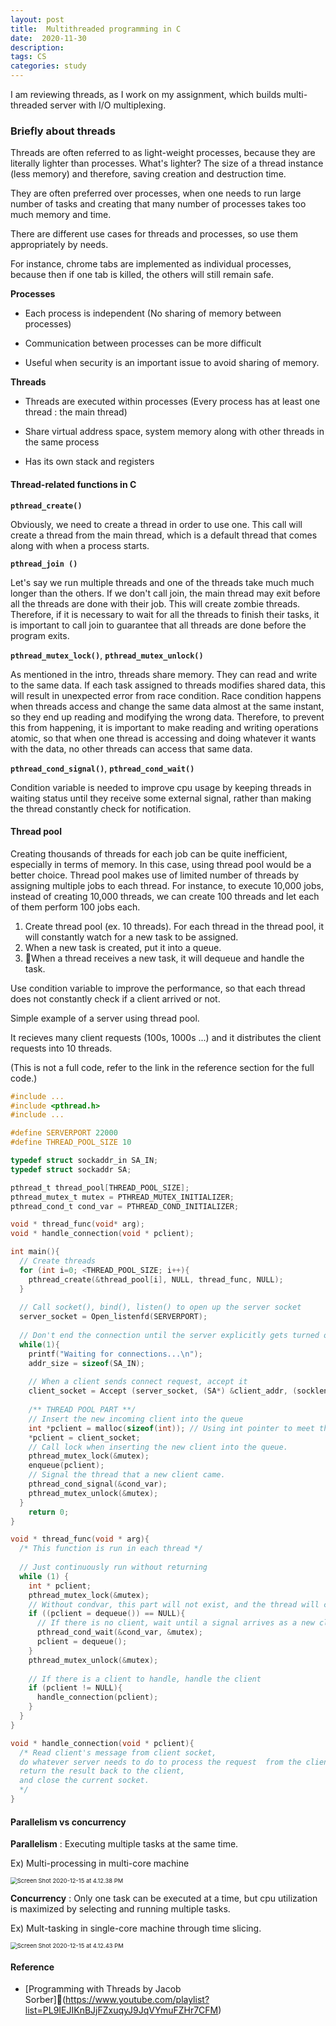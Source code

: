 ```yaml
---
layout: post
title:  Multithreaded programming in C
date:  2020-11-30
description: 
tags: CS
categories: study
---
```



I am reviewing threads, as I work on my assignment, which builds multi-threaded server with I/O multiplexing. 



### Briefly about threads  

Threads are often referred to as light-weight processes, because they are literally lighter than processes. What's lighter? The size of a thread instance (less memory) and therefore, saving creation and destruction time. 

They are often preferred over processes, when one needs to run large number of tasks and creating that many number of processes takes too much memory and time. 

There are different use cases for threads and processes, so use them appropriately by needs. 

For instance, chrome tabs are implemented as individual processes, because then if one tab is killed, the others will still remain safe. 

**Processes**

* Each process is independent (No sharing of memory between processes)
* Communication between processes can be more difficult 

* Useful when security is an important issue to avoid sharing of memory.

**Threads**

* Threads are executed within processes (Every process has at least one thread : the main thread)

* Share virtual address space, system memory along with other threads in the same process
* Has its own stack and registers



#### Thread-related functions in C 

**```pthread_create()```**

Obviously, we need to create a thread in order to use one. This call will create a thread from the main thread, which is a default thread that comes along with when a process starts. 

**`pthread_join ()`**

Let's say we run multiple threads and one of the threads take much much longer than the others. If we don't call join, the main thread may exit before all the threads are done with their job. This will create zombie threads. Therefore, if it is necessary to wait for all the threads to finish their tasks, it is important to call join to guarantee that all threads are done before the program exits. 

**`pthread_mutex_lock()`**, **`pthread_mutex_unlock()`** 

As mentioned in the intro, threads share memory. They can read and write to the same data. If each task assigned to threads modifies shared data, this will result in unexpected error from race condition. Race condition happens when threads access and change the same data almost at the same instant, so they end up reading and modifying the wrong data. Therefore, to prevent this from happening, it is important to make reading and writing operations atomic, so that when one thread is accessing and doing whatever it wants with the data, no other threads can access that same data. 

**`pthread_cond_signal()`**, **`pthread_cond_wait()`**

Condition variable is needed to improve cpu usage by keeping threads in waiting status until they receive some external signal, rather than making the thread constantly check for notification. 



#### Thread pool

Creating thousands of threads for each job can be quite inefficient, especially in terms of memory. In this case, using thread pool would be a better choice. Thread pool makes use of limited number of threads by assigning multiple jobs to each thread. For instance, to execute 10,000 jobs, instead of creating 10,000 threads, we can create 100 threads and let each of them perform 100 jobs each. 

1. Create thread pool (ex. 10 threads). For each thread in the thread pool, it will constantly watch for a new task to be assigned.
2. When a new task is created, put it into a queue. 
3. When a thread receives a new task, it will dequeue and handle the task.

Use condition variable to improve the performance, so that each thread does not constantly check if a client arrived or not. 



Simple example of a server using thread pool. 

It recieves many client requests (100s, 1000s ...) and it distributes the client requests into 10 threads. 

(This is not a full code, refer to the link in the reference section for the full code.)

```c
#include ...
#include <pthread.h>
#include ...

#define SERVERPORT 22000
#define THREAD_POOL_SIZE 10 

typedef struct sockaddr_in SA_IN;
typedef struct sockaddr SA;

pthread_t thread_pool[THREAD_POOL_SIZE];
pthread_mutex_t mutex = PTHREAD_MUTEX_INITIALIZER;
pthread_cond_t cond_var = PTHREAD_COND_INITIALIZER;

void * thread_func(void* arg);
void * handle_connection(void * pclient);

int main(){
  // Create threads 
  for (int i=0; <THREAD_POOL_SIZE; i++){
    pthread_create(&thread_pool[i], NULL, thread_func, NULL);
  }
  
  // Call socket(), bind(), listen() to open up the server socket 
  server_socket = Open_listenfd(SERVERPORT);
  
  // Don't end the connection until the server explicitly gets turned off.
  while(1){
    printf("Waiting for connections...\n");
    addr_size = sizeof(SA_IN);
    
    // When a client sends connect request, accept it 
    client_socket = Accept (server_socket, (SA*) &client_addr, (socklen_t *)&addr_size);
    
    /** THREAD POOL PART **/
    // Insert the new incoming client into the queue 
    int *pclient = malloc(sizeof(int)); // Using int pointer to meet the pthread_create function form.
    *pclient = client_socket; 
    // Call lock when inserting the new client into the queue. 
    pthread_mutex_lock(&mutex);
    enqueue(pclient);
    // Signal the thread that a new client came. 
    pthread_cond_signal(&cond_var);
    pthread_mutex_unlock(&mutex);
  }
	return 0;
}

void * thread_func(void * arg){
  /* This function is run in each thread */
  
  // Just continuously run without returning 
  while (1) {
    int * pclient;
    pthread_mutex_lock(&mutex);
    // Without condvar, this part will not exist, and the thread will constantly check if there is a client in the queue.
    if ((pclient = dequeue()) == NULL){
      // If there is no client, wait until a signal arrives as a new client arrives.
      pthread_cond_wait(&cond_var, &mutex);
      pclient = dequeue();
    }
    pthread_mutex_unlock(&mutex);
    
    // If there is a client to handle, handle the client 
    if (pclient != NULL){
      handle_connection(pclient);
    }
  }
}

void * handle_connection(void * pclient){
  /* Read client's message from client socket, 
  do whatever server needs to do to process the request  from the client, 
  return the result back to the client,
  and close the current socket. 
  */
}
```



#### Parallelism vs concurrency 

**Parallelism** : Executing multiple tasks at the same time. 

Ex) Multi-processing in multi-core machine 

<img src="https://tva1.sinaimg.cn/large/0081Kckwgy1glok8asc1bj30en08vglk.jpg" alt="Screen Shot 2020-12-15 at 4.12.38 PM" style="zoom: 67%;" />

**Concurrency** : Only one task can be executed at a time, but cpu utilization is maximized by selecting and running multiple tasks. 

Ex) Mult-tasking in single-core machine through time slicing.



<img src="https://tva1.sinaimg.cn/large/0081Kckwgy1glousnk0z6j30h408q74a.jpg" alt="Screen Shot 2020-12-15 at 4.12.43 PM" style="zoom:67%;"/>





#### Reference 

* [Programming with Threads by Jacob Sorber](https://www.youtube.com/playlist?list=PL9IEJIKnBJjFZxuqyJ9JqVYmuFZHr7CFM)

